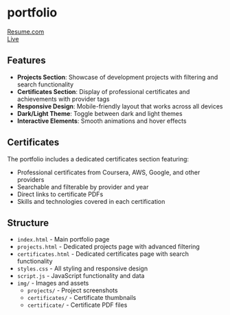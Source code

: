# portfolio

[Resume.com](https://github.com/vemacitrind/portfolio/blob/main/cv-vedant.pdf)
<br>
[Live](https://vedant-joshi-og.vercel.app/)

## Features

- **Projects Section**: Showcase of development projects with filtering and search functionality
- **Certificates Section**: Display of professional certificates and achievements with provider tags
- **Responsive Design**: Mobile-friendly layout that works across all devices
- **Dark/Light Theme**: Toggle between dark and light themes
- **Interactive Elements**: Smooth animations and hover effects

## Certificates

The portfolio includes a dedicated certificates section featuring:
- Professional certificates from Coursera, AWS, Google, and other providers
- Searchable and filterable by provider and year
- Direct links to certificate PDFs
- Skills and technologies covered in each certification

## Structure

- `index.html` - Main portfolio page
- `projects.html` - Dedicated projects page with advanced filtering
- `certificates.html` - Dedicated certificates page with search functionality
- `styles.css` - All styling and responsive design
- `script.js` - JavaScript functionality and data
- `img/` - Images and assets
  - `projects/` - Project screenshots
  - `certificates/` - Certificate thumbnails
  - `certificate/` - Certificate PDF files
